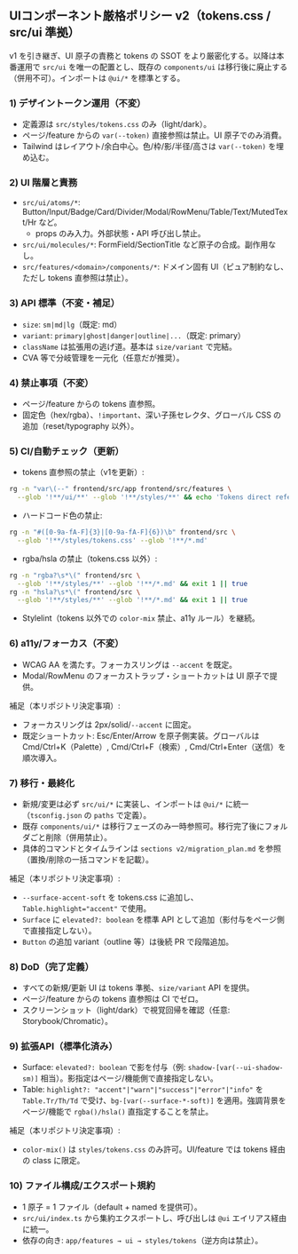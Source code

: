 ## UIコンポーネント厳格ポリシー v2（tokens.css / src/ui 準拠）

v1 を引き継ぎ、UI 原子の責務と tokens の SSOT をより厳密化する。以降は本番運用で `src/ui` を唯一の配置とし、既存の `components/ui` は移行後に廃止する（併用不可）。インポートは `@ui/*` を標準とする。

### 1) デザイントークン運用（不変）
- 定義源は `src/styles/tokens.css` のみ（light/dark）。
- ページ/feature からの `var(--token)` 直接参照は禁止。UI 原子でのみ消費。
- Tailwind はレイアウト/余白中心。色/枠/影/半径/高さは `var(--token)` を埋め込む。

### 2) UI 階層と責務
- `src/ui/atoms/*`: Button/Input/Badge/Card/Divider/Modal/RowMenu/Table/Text/MutedText/Hr など。
  - props のみ入力。外部状態・API 呼び出し禁止。
- `src/ui/molecules/*`: FormField/SectionTitle など原子の合成。副作用なし。
- `src/features/<domain>/components/*`: ドメイン固有 UI（ピュア制約なし、ただし tokens 直参照は禁止）。

### 3) API 標準（不変・補足）
- `size`: `sm|md|lg`（既定: md）
- `variant`: `primary|ghost|danger|outline|...`（既定: primary）
- `className` は拡張用の逃げ道。基本は `size/variant` で完結。
- CVA 等で分岐管理を一元化（任意だが推奨）。

### 4) 禁止事項（不変）
- ページ/feature からの tokens 直参照。
- 固定色（hex/rgba）、`!important`、深い子孫セレクタ、グローバル CSS の追加（reset/typography 以外）。

### 5) CI/自動チェック（更新）
- tokens 直参照の禁止（v1を更新）:
```bash
rg -n "var\(--" frontend/src/app frontend/src/features \
  --glob '!**/ui/**' --glob '!**/styles/**' && echo 'Tokens direct reference found' && exit 1 || echo 'OK'
```
- ハードコード色の禁止:
```bash
rg -n "#([0-9a-fA-F]{3}|[0-9a-fA-F]{6})\b" frontend/src \
  --glob '!**/styles/tokens.css' --glob '!**/*.md'
```
- rgba/hsla の禁止（tokens.css 以外）:
```bash
rg -n "rgba?\s*\(" frontend/src \
  --glob '!**/styles/**' --glob '!**/*.md' && exit 1 || true
rg -n "hsla?\s*\(" frontend/src \
  --glob '!**/styles/**' --glob '!**/*.md' && exit 1 || true
```
- Stylelint（tokens 以外での `color-mix` 禁止、a11y ルール）を継続。

### 6) a11y/フォーカス（不変）
- WCAG AA を満たす。フォーカスリングは `--accent` を既定。
- Modal/RowMenu のフォーカストラップ・ショートカットは UI 原子で提供。

補足（本リポジトリ決定事項）:
- フォーカスリングは 2px/solid/`--accent` に固定。
- 既定ショートカット: Esc/Enter/Arrow を原子側実装。グローバルは Cmd/Ctrl+K（Palette）, Cmd/Ctrl+F（検索）, Cmd/Ctrl+Enter（送信）を順次導入。

### 7) 移行・最終化
- 新規/変更は必ず `src/ui/*` に実装し、インポートは `@ui/*` に統一（`tsconfig.json` の `paths` で定義）。
- 既存 `components/ui/*` は移行フェーズのみ一時参照可。移行完了後にフォルダごと削除（併用禁止）。
- 具体的コマンドとタイムラインは `sections v2/migration_plan.md` を参照（置換/削除の一括コマンドを記載）。

補足（本リポジトリ決定事項）:
- `--surface-accent-soft` を tokens.css に追加し、`Table.highlight="accent"` で使用。
- `Surface` に `elevated?: boolean` を標準 API として追加（影付与をページ側で直接指定しない）。
- `Button` の追加 variant（outline 等）は後続 PR で段階追加。

### 8) DoD（完了定義）
- すべての新規/更新 UI は tokens 準拠、`size/variant` API を提供。
- ページ/feature からの tokens 直参照は CI でゼロ。
- スクリーンショット（light/dark）で視覚回帰を確認（任意: Storybook/Chromatic）。

### 9) 拡張API（標準化済み）
- Surface: `elevated?: boolean` で影を付与（例: `shadow-[var(--ui-shadow-sm)]` 相当）。影指定はページ/機能側で直接指定しない。
- Table: `highlight?: "accent"|"warn"|"success"|"error"|"info"` を `Table.Tr/Th/Td` で受け、`bg-[var(--surface-*-soft)]` を適用。強調背景をページ/機能で `rgba()/hsla()` 直指定することを禁止。

補足（本リポジトリ決定事項）:
- `color-mix()` は `styles/tokens.css` のみ許可。UI/feature では tokens 経由の class に限定。

### 10) ファイル構成/エクスポート規約
- 1 原子 = 1 ファイル（default + named を提供可）。
- `src/ui/index.ts` から集約エクスポートし、呼び出しは `@ui` エイリアス経由に統一。
- 依存の向き: `app/features → ui → styles/tokens`（逆方向は禁止）。


